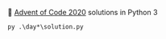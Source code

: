 🎅 [Advent of Code 2020](https://adventofcode.com/2020) solutions in Python 3
```
py .\day*\solution.py
```